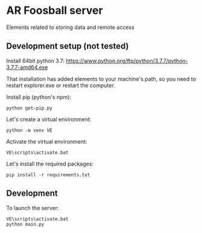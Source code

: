 # AR Foosball server

Elements related to storing data and remote access

## Development setup (not tested)

Install 64bit python 3.7:
 https://www.python.org/ftp/python/3.7.7/python-3.7.7-amd64.exe

That installation has added elements to your machine's path, so you need to restart explorer.exe or restart the computer.

Install pip (python's npm):

 `python get-pip.py`
 
 Let's create a virtual environment:
 
 `python -m venv VE`
 
 Activate the virtual environment:
 
 `VE\scripts\activate.bat`
 
 Let's install the required packages:
 
 `pip install -r requirements.txt`
 
## Development

To launch the server:

 ```
VE\scripts\activate.bat
python main.py
```